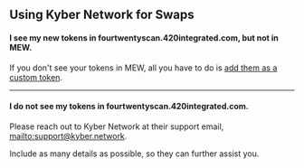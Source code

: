 ## Using Kyber Network for Swaps

#### I see my new tokens in fourtwentyscan.420integrated.com, but not in MEW.

If you don't see your tokens in MEW, all you have to do is [add them as a custom token](https://kb.my420wallet.420integrated.com/en/tokens/how-to-add-custom-token/).

***

#### I do not see my tokens in fourtwentyscan.420integrated.com.

Please reach out to Kyber Network at their support email, <mailto:support@kyber.network>.

Include as many details as possible, so they can further assist you.
